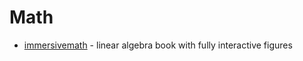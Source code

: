 # Math

* [immersivemath](http://immersivemath.com) - linear algebra book with fully interactive figures
